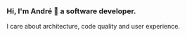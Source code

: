### Hi, I'm André 👋 a software developer.
I care about architecture, code quality and user experience.

